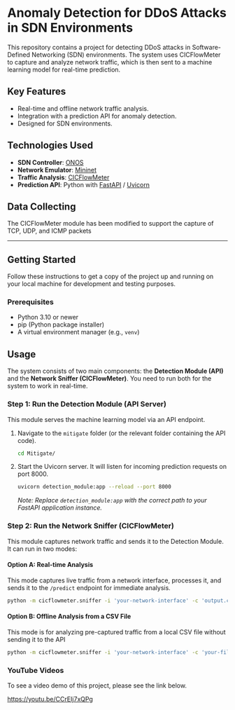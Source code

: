 # Anomaly Detection for DDoS Attacks in SDN Environments

This repository contains a project for detecting DDoS attacks in Software-Defined Networking (SDN) environments. The system uses CICFlowMeter to capture and analyze network traffic, which is then sent to a machine learning model for real-time prediction.

## Key Features
-   Real-time and offline network traffic analysis.
-   Integration with a prediction API for anomaly detection.
-   Designed for SDN environments.

## Technologies Used
-   **SDN Controller**: [ONOS](https://opennetworking.org/onos/)
-   **Network Emulator**: [Mininet](http://mininet.org/)
-   **Traffic Analysis**: [CICFlowMeter](https://github.com/hieulw/cicflowmeter/tree/master)
-   **Prediction API**: Python with [FastAPI](https://fastapi.tiangolo.com/) / [Uvicorn](https://www.uvicorn.org/)

## Data Collecting
The CICFlowMeter module has been modified to support the capture of TCP, UDP, and ICMP packets

---

## Getting Started

Follow these instructions to get a copy of the project up and running on your local machine for development and testing purposes.

### Prerequisites

-   Python 3.10 or newer
-   pip (Python package installer)
-   A virtual environment manager (e.g., `venv`)

## Usage

The system consists of two main components: the **Detection Module (API)** and the **Network Sniffer (CICFlowMeter)**. You need to run both for the system to work in real-time.

### Step 1: Run the Detection Module (API Server)

This module serves the machine learning model via an API endpoint.

1.  Navigate to the `mitigate` folder (or the relevant folder containing the API code).
    ```bash
    cd Mitigate/
    ```

2.  Start the Uvicorn server. It will listen for incoming prediction requests on port 8000.
    ```bash
    uvicorn detection_module:app --reload --port 8000
    ```
    *Note: Replace `detection_module:app` with the correct path to your FastAPI application instance.*

### Step 2: Run the Network Sniffer (CICFlowMeter)

This module captures network traffic and sends it to the Detection Module. It can run in two modes:

#### Option A: Real-time Analysis

This mode captures live traffic from a network interface, processes it, and sends it to the `/predict` endpoint for immediate analysis.

```bash
python -m cicflowmeter.sniffer -i 'your-network-interface' -c 'output.csv' -u 'http://localhost:8000/predict'
```

#### Option B: Offline Analysis from a CSV File

This mode is for analyzing pre-captured traffic from a local CSV file without sending it to the API

```bash
python -m cicflowmeter.sniffer -i 'your-network-interface' -c 'your-file-name.csv'
```

### YouTube Videos

To see a video demo of this project, please see the link below.

https://youtu.be/CCrEIj7xQPg

